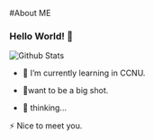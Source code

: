 #About ME

### Hello World! 👋

![Github Stats](https://github-readme-stats.vercel.app/api?username=MiEchoooo&show_icons=true&theme=dark&count_private=true)

- 🌱 I’m currently learning in CCNU.
- 🔭want to be a big shot.
  
- 💬 thinking...
  
⚡ Nice to meet you.
